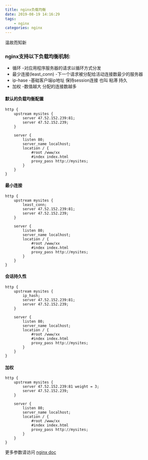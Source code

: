 ```yaml
---
title: nginx负载均衡
date: 2019-08-19 14:16:29
tags:
    - nginx
categories: nginx
---
```

温故而知新
### nginx支持以下负载均衡机制:
* 循环 -对应用程序服务器的请求以循环方式分发
* 最少连接(least_conn) -下一个请求被分配给活动连接数最少的服务器
* ip-hase -基础客户端ip地址 保持session连接 也叫 粘滞 持久
* 加权 -数值越大 分配的连接数越多

#### 默认的负载均衡配置
```
http {
    upstream mysites {
        server 47.52.152.239:81;
        server 47.52.152.239;
    }

    server {
        listen 80;
        server_name localhost;
        location / {
            #root /www/xx
            #index index.html
            proxy_pass http://mysites;
        }
    }
}
```

#### 最小连接
```
http {
    upstream mysites {
        least_conn;
        server 47.52.152.239:81;
        server 47.52.152.239;
    }

    server {
        listen 80;
        server_name localhost;
        location / {
            #root /www/xx
            #index index.html
            proxy_pass http://mysites;
        }
    }
}
```

#### 会话持久性
```
http {
    upstream mysites {
        ip_hash;
        server 47.52.152.239:81;
        server 47.52.152.239;
    }

    server {
        listen 80;
        server_name localhost;
        location / {
            #root /www/xx
            #index index.html
            proxy_pass http://mysites;
        }
    }
}
```
#### 加权
```
http {
    upstream mysites {
        server 47.52.152.239:81 weight = 3;
        server 47.52.152.239;
    }

    server {
        listen 80;
        server_name localhost;
        location / {
            #root /www/xx
            #index index.html
            proxy_pass http://mysites;
        }
    }
}
```

更多参数请访问 [nginx doc](http://nginx.org/en/docs/http/ngx_http_upstream_module.html#server "nginx文档")


